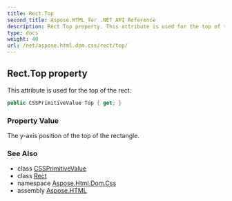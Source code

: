 ```yaml
---
title: Rect.Top
second_title: Aspose.HTML for .NET API Reference
description: Rect Top property. This attribute is used for the top of the rect
type: docs
weight: 40
url: /net/aspose.html.dom.css/rect/top/
---
```

## Rect.Top property

This attribute is used for the top of the rect.

```csharp
public CSSPrimitiveValue Top { get; }
```

### Property Value

The y-axis position of the top of the rectangle.

### See Also

* class [CSSPrimitiveValue](../../cssprimitivevalue/)
* class [Rect](../)
* namespace [Aspose.Html.Dom.Css](../../../aspose.html.dom.css/)
* assembly [Aspose.HTML](../../../)
